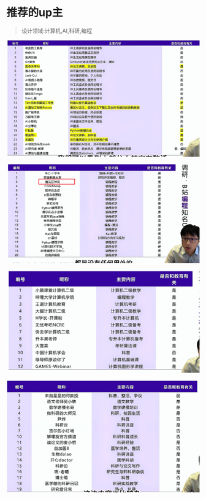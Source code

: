 # 推荐的up主

> 设计领域:计算机,AI,科研,编程

![image-20250210152045823](Untitled.assets/image-20250210152045823.png)

![image-20250210152051694](Untitled.assets/image-20250210152051694.png)

![image-20250210152057591](Untitled.assets/image-20250210152057591.png)

![image-20250210152102775](Untitled.assets/image-20250210152102775.png)